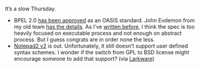 It’s a slow Thursday.

-   BPEL 2.0 [has been
    approved](http://www.oasis-open.org/news/oasis-news-2007-04-12.php)
    as an OASIS standard. John Evdemon from my old team [has the
    details](http://blogs.msdn.com/jevdemon/archive/2007/04/12/ws-bpel-2-0-approved-as-an-oasis-standard.aspx).
    As I’ve [written
    before](http://devhawk.net/2007/03/01/Late+Morning+Coffee+36.aspx),
    I think the spec is too heavily focused on executable process and
    not enough on abstract process. But I guess congrats are in order
    none the less.
-   [Notepad2 v2](http://www.flos-freeware.ch/notepad2.html) is out.
    Unfortunately, it still doesn’t support user defined syntax schemes.
    I wonder if the switch from GPL to BSD license might encourage
    someone to add that support? (via
    [Larkware](http://www.larkware.com/dg8/TheDailyGrind1119.aspx))

